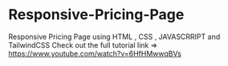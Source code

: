 # Responsive-Pricing-Page
Responsive Pricing Page using HTML , CSS , JAVASCRRIPT and TailwindCSS
Check out the full tutorial link => https://www.youtube.com/watch?v=6HfHMwwqBVs
